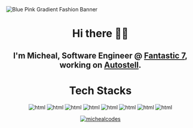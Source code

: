 <!--
<p align="center"><img alt="Coding" width="400" src="https://cdn.dribbble.com/users/1162077/screenshots/3848914/programmer.gif"></p>
<img src="https://github.com/MichealCodez/MichealCodez/assets/86353318/d5fe0660-012c-4a07-9e72-28646a4e1429" alt="Blue Pink Gradient Fashion Banner"/>
-->
<img src="https://github.com/MichealCodez/MichealCodez/assets/86353318/edd1c1d9-93c2-46f9-b234-e40edb9bd336" alt="Blue Pink Gradient Fashion Banner"/>

<h1 align="center">Hi there 👋🏾</h1>

<h2 align="center">I'm Micheal, Software Engineer @ <a href="https://f7team.com">Fantastic 7</a>, working on <a href="https://autostell.com">Autostell</a>.</h2>

<h1 align="center">Tech Stacks</h1>
<p align="center">
<img src="https://img.shields.io/badge/python-3670A0?style=for-the-badge&logo=python&logoColor=ffdd54" alt="html"/><span>  </span><img src="https://img.shields.io/badge/django-%23092E20.svg?style=for-the-badge&logo=django&logoColor=white" alt="html"/><span>  </span><img src="https://img.shields.io/badge/DJANGO-REST-ff1709?style=for-the-badge&logo=django&logoColor=white&color=ff1709&labelColor=gray" alt="html"/><span>  </span><img src="https://img.shields.io/badge/flask-%23000.svg?style=for-the-badge&logo=flask&logoColor=white" alt="html"/><span>  </span> <img src="https://img.shields.io/badge/-selenium-%43B02A?style=for-the-badge&logo=selenium&logoColor=white" alt="html"/><span>  </span><img src="https://img.shields.io/badge/TensorFlow-%23FF6F00.svg?style=for-the-badge&logo=TensorFlow&logoColor=white" alt="html"/>
<span>  </span> <img src="https://img.shields.io/badge/javascript-%23323330.svg?style=for-the-badge&logo=javascript&logoColor=%23F7DF1E" alt="html"/><span>  </span><img src="https://img.shields.io/badge/react-3670A0?style=for-the-badge&logo=react&logoColor=ffdd54" alt="html"/><span>  </span>
</p>
<p align="center"> <a href="https://twitter.com/michealcodes" target="_blank"><img src="https://img.shields.io/twitter/follow/michealcodes?logo=twitter&style=for-the-badge" alt="michealcodes" /></a> </p>
<!--
### 🤙🏾 Connect With Me @ [Biodrop](https://www.biodrop.io/MichealCodez)

<a align="center" href="https://www.buymeacoffee.com/michealcodes" target="blank"> <img src="https://cdn.buymeacoffee.com/buttons/v2/default-yellow.png" height="50" width="210" alt="michealcodes" />
</a>
<br></br>
<img align="left" src="https://komarev.com/ghpvc/?username=michealcodez&label=Profile%20views&color=0e75b6&style=flat" alt="michealcodez" />
-->

